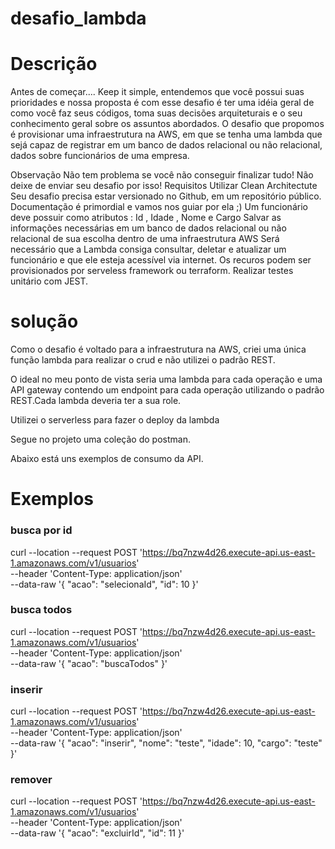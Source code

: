 # desafio_lambda

# Descrição
Antes de começar....
Keep it simple, entendemos que você possui suas prioridades e nossa proposta é com esse desafio é ter uma idéia geral de como você faz seus códigos, toma suas decisões arquiteturais e o seu conhecimento geral sobre os assuntos abordados.
O desafio que propomos é provisionar uma infraestrutura na AWS, em que se tenha uma lambda que sejá capaz de registrar em um banco de dados relacional ou não relacional, dados sobre funcionários de uma empresa.

Observação
Não tem problema se você não conseguir finalizar tudo! Não deixe de enviar seu desafio por isso!
Requisitos
Utilizar Clean Architectute
Seu desafio precisa estar versionado no Github, em um repositório público.
Documentação é primordial e vamos nos guiar por ela ;)
Um funcionário deve possuir como atributos : Id , Idade , Nome e Cargo
Salvar as informações necessárias em um banco de dados relacional ou não relacional de sua escolha dentro de uma infraestrutura AWS
Será necessário que a Lambda consiga consultar, deletar e atualizar um funcionário e que ele esteja acessível via internet.
Os recuros podem ser provisionados por serveless framework ou terraform.
Realizar testes unitário com JEST.

# solução
Como o desafio é voltado para a infraestrutura na AWS, criei uma única função lambda para realizar o crud e não utilizei o padrão REST.

O ideal no meu ponto de vista seria uma lambda para cada operação e uma API gateway contendo um endpoint para cada operação utilizando o padrão REST.Cada lambda deveria ter a sua role.

Utilizei o serverless para fazer o deploy da lambda

Segue no projeto uma coleção do postman.

Abaixo está uns exemplos de consumo da API.

# Exemplos
### busca por id
curl --location --request POST 'https://bq7nzw4d26.execute-api.us-east-1.amazonaws.com/v1/usuarios' \
--header 'Content-Type: application/json' \
--data-raw '{
    "acao": "selecionaId",
    "id": 10
}'

### busca todos
curl --location --request POST 'https://bq7nzw4d26.execute-api.us-east-1.amazonaws.com/v1/usuarios' \
--header 'Content-Type: application/json' \
--data-raw '{
    "acao": "buscaTodos"
}'

### inserir
curl --location --request POST 'https://bq7nzw4d26.execute-api.us-east-1.amazonaws.com/v1/usuarios' \
--header 'Content-Type: application/json' \
--data-raw '{
  "acao": "inserir",
  "nome": "teste",
  "idade": 10,
  "cargo": "teste"
}'

### remover
curl --location --request POST 'https://bq7nzw4d26.execute-api.us-east-1.amazonaws.com/v1/usuarios' \
--header 'Content-Type: application/json' \
--data-raw '{
  "acao": "excluirId",
  "id": 11
}'
